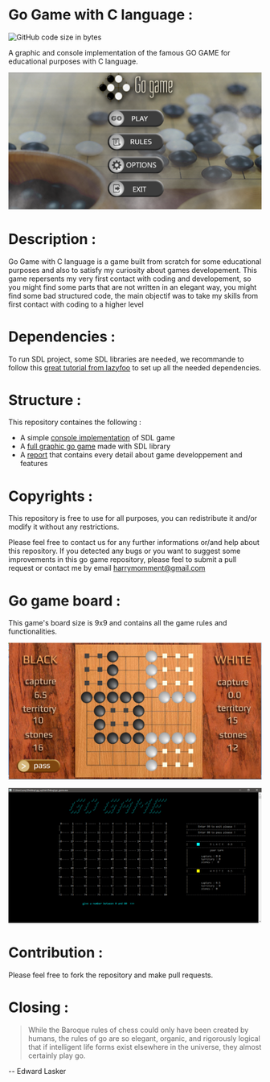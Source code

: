 # Go Game with C language :

<img alt="GitHub code size in bytes" src="https://img.shields.io/github/languages/code-size/outidrarine/Go-Game.svg">

A graphic and console implementation of the famous GO GAME for educational purposes with C language.


![Presentation picture](./presentation_pictures/presentation_img.png)

# Description :
Go Game with C language is a game built from scratch for some educational purposes and also to satisfy my curiosity about games developement.
This game repersents my very first contact with coding and developement, so you might find some parts that are not written in an elegant way, you might find some bad structured code, the main objectif was to take my skills from first contact with coding to a higher level

# Dependencies :

To run SDL project, some SDL libraries are needed, we recommande to follow this [great tutorial from lazyfoo](https://lazyfoo.net/tutorials/SDL/) to set up all the needed dependencies.

# Structure :
This repository containes the following :

- A simple [console implementation](./GO_GAME_CONSOLE) of SDL game 
- A [full graphic go game](./GO_GAME_SDL/go) made with SDL library 
- A [report](./rapport_projet_GO-GAME_pdf.pdf) that contains every detail about game developpement and features 

# Copyrights :

This repository is free to use for all purposes, you can redistribute it and/or modify it without any restrictions. 

Please feel free to contact us for any further informations or/and help about this repository. 
If you detected any bugs or you want to suggest some improvements in this go game repository, please feel to submit a pull request or contact me by email <harrymomment@gmail.com>

# Go game board :

This game's board size is 9x9 and contains all the game rules and functionalities.


![Board Pictures](./presentation_pictures/board.png)

![Board Pictures](./presentation_pictures/console_board.png)

# Contribution :

Please feel free to fork the repository and make pull requests.

# Closing :

>While the Baroque rules of chess could only have been created by humans, the rules of go are so elegant, organic, and rigorously logical that if intelligent life forms exist elsewhere in the universe, they almost certainly play go. 

-- Edward Lasker
